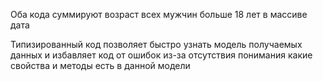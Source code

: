 Оба кода суммируют возраст всех мужчин больше 18 лет в массиве дата

Типизированный код позволяет быстро узнать модель получаемых данных и избавляет код от
ошибок из-за отсутствия понимания какие свойства и методы есть в данной модели
